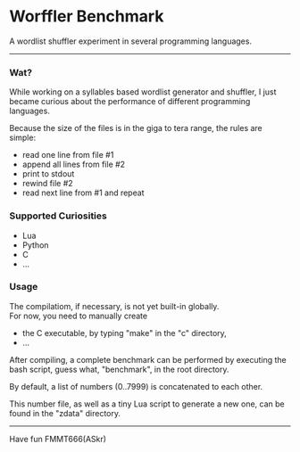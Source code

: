 
Worffler Benchmark
==================

A wordlist shuffler experiment in several programming languages.  

---

### Wat?

While working on a syllables based wordlist generator and shuffler,
I just became curious about the performance of different programming languages.

Because the size of the files is in the giga to tera range, the rules are simple:

  - read one line from file #1
  - append all lines from file #2
  - print to stdout
  - rewind file #2
  - read next line from #1 and repeat
 
 
### Supported Curiosities

 - Lua
 - Python
 - C
 - ...

 
### Usage

 The compilatiom, if necessary, is not yet built-in globally.  
 For now, you need to manually create
 
 - the C executable, by typing "make" in the "c" directory,
 - ...


 After compiling, a complete benchmark can be performed by executing the
 bash script, guess what, "benchmark", in the root directory.

 By default, a list of numbers (0..7999) is concatenated to each other.
 
 This number file, as well as a tiny Lua script to generate a new one,
 can be found in the "zdata" directory.


---
Have fun
FMMT666(ASkr)
